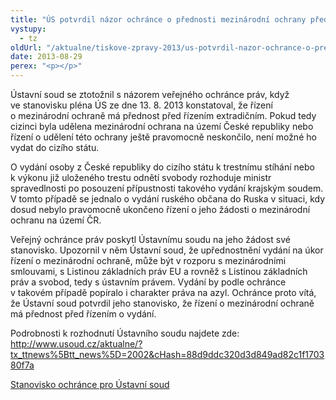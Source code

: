 ```yaml
---
title: "ÚS potvrdil názor ochránce o přednosti mezinárodní ochrany před vydáním cizince"
vystupy:
  - tz
oldUrl: "/aktualne/tiskove-zpravy-2013/us-potvrdil-nazor-ochrance-o-prednosti-mezinarodni-ochrany-pred-vydanim-cizince"
date: 2013-08-29
perex: "<p></p>"
---
```


<!-- imported from the old website -->

<p>Ústavní soud se ztotožnil s názorem veřejného ochránce práv, když ve stanovisku pléna ÚS ze dne 13. 8. 2013 konstatoval, že řízení o mezinárodní ochraně má přednost před řízením extradičním. Pokud tedy cizinci byla udělena mezinárodní ochrana na území České republiky nebo řízení o udělení této ochrany ještě pravomocně neskončilo, není možné ho vydat do cizího státu.</p><p>O vydání osoby z České republiky do cizího státu k trestnímu stíhání nebo k výkonu již uloženého trestu odnětí svobody rozhoduje ministr spravedlnosti po posouzení přípustnosti takového vydání krajským soudem. V tomto případě se jednalo o vydání ruského občana do Ruska v situaci, kdy dosud nebylo pravomocně ukončeno řízení o jeho žádosti o mezinárodní ochranu na území ČR.</p><p>Veřejný ochránce práv poskytl Ústavnímu soudu na jeho žádost své stanovisko. Upozornil v něm Ústavní soud, že upřednostnění vydání na úkor řízení o mezinárodní ochraně, může být v rozporu s mezinárodními smlouvami, s Listinou základních práv EU a rovněž s Listinou základních práv a svobod, tedy s ústavním právem. Vydání by podle ochránce v takovém případě popíralo i charakter práva na azyl. Ochránce proto vítá, že Ústavní soud potvrdil jeho stanovisko, že řízení o mezinárodní ochraně má přednost před řízením o vydání.</p><p>Podrobnosti k rozhodnutí Ústavního soudu najdete zde: <a title="Otevření do nového okna" href="http://www.usoud.cz/aktualne/?tx_ttnews%5Btt_news%5D=2002&amp;cHash=88d9ddc320d3d849ad82c1f170380f7a" target="_blank">http://www.usoud.cz/aktualne/?tx_ttnews%5Btt_news%5D=2002&amp;cHash=88d9ddc320d3d849ad82c1f170380f7a</a> </p><p><a href="/zvlastni-opravneni/ustavni-soud/2013-vydani-cizince/" target="_blank">Stanovisko ochránce pro Ústavní soud</a></p>
